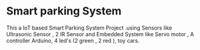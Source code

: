 # Smart parking System
 This a IoT based Smart Parking System Project .using Sensors like Ultrasonic Sensor , 2 IR Sensor and Embedded System like Servo motor , A controller Arduino, 4 led's  (2 green , 2 red ), toy cars.

